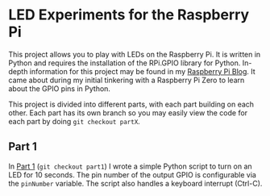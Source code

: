 # LED Experiments for the Raspberry Pi

This project allows you to play with LEDs on the Raspberry Pi. It is
written in Python and requires the installation of the RPi.GPIO library
for Python. In-depth information for this project may be found in my
[Raspberry Pi Blog](https://blogs.mypals.org/pi/). It came about during
my initial tinkering with a Raspberry Pi Zero to learn about the GPIO
pins in Python.

This project is divided into different parts, with each part building on
each other. Each part has its own branch so you may easily view the code
for each part by doing `git checkout partX`.

## Part 1

In [Part 1](https://blogs.mypals.org/pi/post/Raspberry-Pi-GPIO-Programming-Part-1)
(`git checkout part1`) I wrote a simple Python script to turn on an LED
for 10 seconds. The pin number of the output GPIO is configurable via
the `pinNumber` variable. The script also handles a keyboard interrupt
(Ctrl-C).
